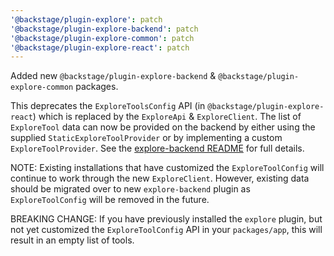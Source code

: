 ```yaml
---
'@backstage/plugin-explore': patch
'@backstage/plugin-explore-backend': patch
'@backstage/plugin-explore-common': patch
'@backstage/plugin-explore-react': patch
---
```


Added new `@backstage/plugin-explore-backend` & `@backstage/plugin-explore-common` packages.

This deprecates the `ExploreToolsConfig` API (in `@backstage/plugin-explore-react`) which is replaced by the `ExploreApi` & `ExploreClient`. The list of `ExploreTool` data can now be provided on the backend by either using the supplied `StaticExploreToolProvider` or by implementing a custom `ExploreToolProvider`. See the [explore-backend README](https://github.com/backstage/backstage/blob/master/plugins/explore-backend/README.md) for full details.

NOTE: Existing installations that have customized the `ExploreToolConfig` will continue to work through the new `ExploreClient`. However, existing data should be migrated over to new `explore-backend` plugin as `ExploreToolConfig` will be removed in the future.

BREAKING CHANGE: If you have previously installed the `explore` plugin, but not yet customized the `ExploreToolConfig` API in your `packages/app`, this will result in an empty list of tools.
